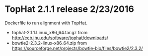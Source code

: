 # TopHat 2.1.1 release 2/23/2016

Dockerfile to run alignment with TopHat.

- tophat-2.1.1.Linux_x86_64.tar.gz from http://ccb.jhu.edu/software/tophat/downloads/
- bowtie2-2.3.2-linux-x86_64.zip from https://sourceforge.net/projects/bowtie-bio/files/bowtie2/2.3.2/
